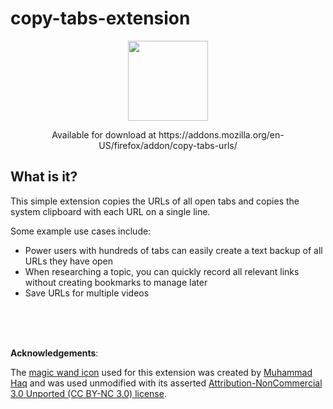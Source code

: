 # copy-tabs-extension 

<p align="center">
<img src="https://github.com/kevintully/copy-tabs-extension/assets/43598739/fa7af01a-ab06-4c74-8691-a3077c35bf27.png" width="128" height="128">
</p>
<p align="center">
Available for download at https://addons.mozilla.org/en-US/firefox/addon/copy-tabs-urls/
</p>



## What is it?

This simple extension copies the URLs of all open tabs and copies the system clipboard with each URL on a single line. 

Some example use cases include:

- Power users with hundreds of tabs can easily create a text backup of all URLs they have open
- When researching a topic, you can quickly record all relevant links without creating bookmarks to manage later
- Save URLs for multiple videos

<br>
<br>
<br>

**Acknowledgements**:

The [magic wand icon](https://freeicons.io/interface/magic-wand-icon-23156#) used for this extension was created by [Muhammad Haq](https://freeicons.io/profile/823) and was used unmodified with its asserted [Attribution-NonCommercial 3.0 Unported (CC BY-NC 3.0) license](https://creativecommons.org/licenses/by-nc/3.0/). 

